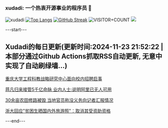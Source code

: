 ### xudadi: 一个热衷开源事业的程序员 👋

![xudadi](https://github-readme-stats-git-masterorgs-github-readme-stats-team.vercel.app/api?username=xudadi)
[![Top Langs](https://github-readme-stats.vercel.app/api/top-langs/?username=xudadi)](https://github.com/anuraghazra/github-readme-stats)
[![GitHub Streak](https://streak-stats.demolab.com?user=xudadi&locale=zh_Hans)](https://git.io/streak-stats)
![VISITOR+COUNT](https://komarev.com/ghpvc/?username=xudadi&label=VISITOR+COUNT)
![](https://raw.githubusercontent.com/xudadi/xudadi/main/assets/github-contribution-grid-snake.svg)


---start---

## Xudadi的每日更新(更新时间:2024-11-23 21:52:22 | 本部分通过Github Actions抓取RSS自动更新, 无意中实现了自动刷绿墙...)

[重庆大学工程科教战略研究中心面向校内招聘启事](https://www.gongkaoleida.com/article/2204866)

[蒋凡归来接管5千亿命脉 业内人士:说明阿里已无人可用](https://m.163.com/news/article/JHKR5ELD051994KN.html)

[30余亩农田修路被毁 当地官员称没义务向记者汇报情况](https://m.163.com/news/article/JHMHSD96053469LG.html)

[浙大回应"贫困生晒国内外旅游照"：取消其受资助资格](https://m.163.com/news/article/JHMH7UGB0534A4SC.html)

---end---
